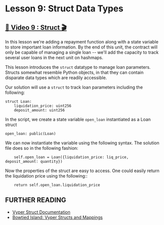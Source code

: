 # Lesson 9: Struct Data Types

## [🎥 Video 9 : Struct 🎬](https://youtu.be/fdo-UiKvHAo)

In this lesson we're adding a repayment function along with a state variable to store important loan information.  By the end of this unit, the contract will only be capable of managing a single loan -- we'll add the capacity to track several user loans in the next unit on hashmaps.

This lesson introduces the `struct` datatype to manage loan parameters.  Structs somewhat resemble Python objects, in that they can contain disparate data types which are readily accessible.

Our solution will use a `struct` to track loan parameters including the following:

```
struct Loan:
    liquidation_price: uint256
    deposit_amount: uint256
```

In the script, we create a state variable `open_loan` instantiated as a Loan struct

```
open_loan: public(Loan)
```

We can now instantiate the variable using the following syntax. The solution file does so in the following fashion:

```
    self.open_loan = Loan({liquidation_price: liq_price, deposit_amount: quantity})
```

Now the properties of the struct are easy to access.  One could easily return the liquidation price using the following::

```
    return self.open_loan.liquidation_price
```


## FURTHER READING

* [Vyper Struct Documentation](https://github.com/bout3fiddy/boa-tricrypto/blob/main/contracts/CurveCryptoMathOptimized3.vy)
* [Bowtied Island: Vyper Structs and Mappings](https://bowtiedisland.com/vyper-for-beginners-structs-and-mappings/)
